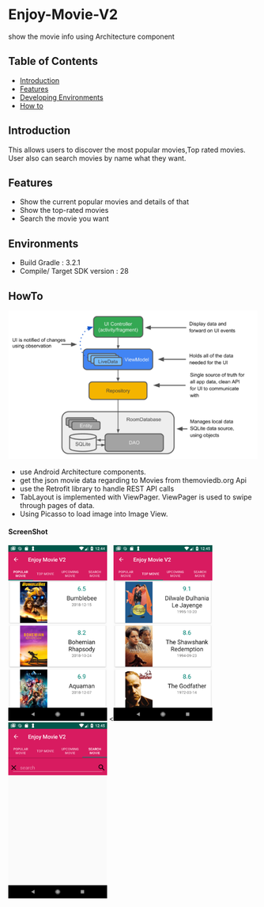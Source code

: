 # Enjoy-Movie-V2
show the movie info using Architecture component

## Table of Contents

- [Introduction](#introduction)
- [Features](#features)
- [Developing Environments](#environments)
- [How to](#Howto)

## Introduction
This allows users to discover the most popular movies,Top rated movies.
User also can search movies by name what they want.
## Features
* Show the current popular movies and details of that
* Show the top-rated movies
* Search the movie you want

## Environments
- Build Gradle : 3.2.1
- Compile/ Target SDK version : 28

## HowTo

<img src="https://github.com/sangaelee/Enjoy-Movie-V2/blob/master/screenshot/ac.png" width="800"></img>
- use Android Architecture components.
- get the json movie data regarding to Movies from themoviedb.org Api
- use the Retrofit library to handle REST API calls 
- TabLayout is implemented with ViewPager. ViewPager is used to swipe through pages of
data.
- Using Picasso to load image into Image View.


#### ScreenShot
<img src="https://github.com/sangaelee/Enjoy-Movie-V2/blob/master/screenshot/Screenshot01.png" width="200"></img>    <<img src="https://github.com/sangaelee/Enjoy-Movie-V2/blob/master/screenshot/Screenshot02.png" width="200"></img>    <img src="https://github.com/sangaelee/Enjoy-Movie-V2/blob/master/screenshot/Screenshot03.png" width="200"></img>    
